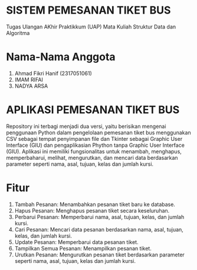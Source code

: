# SISTEM PEMESANAN TIKET BUS

Tugas Ulangan AKhir Praktikkum (UAP) Mata Kuliah Struktur Data dan Algoritma

# Nama-Nama Anggota
1. Ahmad Fikri Hanif (2317051061)
2. IMAM RIFAI
3. NADYA ARSA

# APLIKASI PEMESANAN TIKET BUS
Repository ini terbagi menjadi dua versi, yaitu berisikan mengenai penggunaan Python dalam pengelolaan pemesanan tiket bus menggunakan CSV sebagai tempat penyimpanan file dan Tkinter sebagai Graphic User Interface (GIU) dan pengaplikasian Phython tanpa Graphic User Interface (GIU). Aplikasi ini memiliki fungsionalitas untuk menambah, menghapus, memperbaharui, melihat, mengurutkan, dan mencari data berdasarkan parameter seperti nama, asal, tujuan, kelas dan jumlah kursi.


# Fitur
1. Tambah Pesanan: Menambahkan pesanan tiket baru ke database.
2. Hapus Pesanan: Menghapus pesanan tiket secara keseluruhan.
3. Perbarui Pesanan: Memperbarui nama, asal, tujuan, kelas, dan jumlah kursi.
4. Cari Pesanan: Mencari data pesanan berdasarkan nama, asal, tujuan, kelas, dan jumlah kursi.
5. Update Pesanan: Memperbarui data pesanan tiket.
6. Tampilkan Semua Pesanan: Menampilkan pesanan tiket.
7. Urutkan Pesanan: Mengurutkan pesanan tiket berdasarkan parameter seperti nama, asal, tujuan, kelas dan jumlah kursi.
